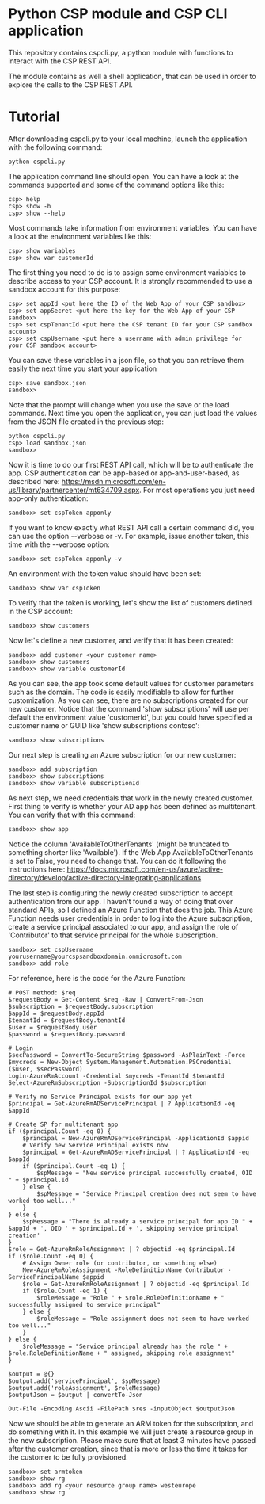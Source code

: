 # Python CSP module and CSP CLI application

This repository contains cspcli.py, a python module with functions to interact with the CSP REST API.

The module contains as well a shell application, that can be used in order to explore the calls to the CSP REST API.

# Tutorial

After downloading cspcli.py to your local machine, launch the application with the following command:

```
python cspcli.py
```

The application command line should open. You can have a look at the commands supported and some of the command options like this:

```
csp> help
csp> show -h
csp> show --help
```

Most commands take information from environment variables. You can have a look at the environment variables like this:

```
csp> show variables
csp> show var customerId
```

The first thing you need to do is to assign some environment variables to describe access to your CSP account. It is strongly recommended to use a sandbox account for this purpose:

```
csp> set appId <put here the ID of the Web App of your CSP sandbox>
csp> set appSecret <put here the key for the Web App of your CSP sandbox>
csp> set cspTenantId <put here the CSP tenant ID for your CSP sandbox account>
csp> set cspUsername <put here a username with admin privilege for your CSP sandbox account>
```

You can save these variables in a json file, so that you can retrieve them easily the next time you start your application
```
csp> save sandbox.json
sandbox>
```

Note that the prompt will change when you use the save or the load commands. Next time you open the application, you can just load the values from the JSON file created in the previous step:

```
python cspcli.py
csp> load sandbox.json
sandbox>
```

Now it is time to do our first REST API call, which will be to authenticate the app. CSP authentication can be app-based or app-and-user-based, as described here: https://msdn.microsoft.com/en-us/library/partnercenter/mt634709.aspx. For most operations you just need app-only authentication:

```
sandbox> set cspToken apponly
```

If you want to know exactly what REST API call a certain command did, you can use the option --verbose or -v. For example, issue another token, this time with the --verbose option:

```
sandbox> set cspToken apponly -v
```

An environment with the token value should have been set:

```
sandbox> show var cspToken
```

To verify that the token is working, let's show the list of customers defined in the CSP account:

```
sandbox> show customers
```

Now let's define a new customer, and verify that it has been created:

```
sandbox> add customer <your customer name>
sandbox> show customers
sandbox> show variable customerId
```

As you can see, the app took some default values for customer parameters such as the domain. The code is easily modifiable to allow for further customization. As you can see, there are no subscriptions created for our new customer. Notice that the command 'show subscriptions' will use per default the environment value 'customerId', but you could have specified a customer name or GUID like 'show subscriptions contoso': 

```
sandbox> show subscriptions
```

Our next step is creating an Azure subscription for our new customer:

```
sandbox> add subscription
sandbox> show subscriptions
sandbox> show variable subscriptionId
```

As next step, we need credentials that work in the newly created customer. First thing to verify is whether your AD app has been defined as multitenant. You can verify that with this command:

```
sandbox> show app
```

Notice the column 'AvailableToOtherTenants' (might be truncated to something shorter like 'Available'). If the Web App AvailableToOtherTenants is set to False, you need to change that. You can do it following the instructions here: https://docs.microsoft.com/en-us/azure/active-directory/develop/active-directory-integrating-applications

The last step is configuring the newly created subscription to accept authentication from our app. I haven't found a way of doing that over standard APIs, so I defined an Azure Function that does the job. This Azure Function needs user credentials in order to log into the Azure subscription, create a service principal associated to our app, and assign the role of 'Contributor' to that service principal for the whole subscription. 

```
sandbox> set cspUsername yourusername@yourcspsandboxdomain.onmicrosoft.com
sandbox> add role
```


For reference, here is the code for the Azure Function:

```
# POST method: $req
$requestBody = Get-Content $req -Raw | ConvertFrom-Json
$subscription = $requestBody.subscription
$appId = $requestBody.appId
$tenantId = $requestBody.tenantId
$user = $requestBody.user
$password = $requestBody.password

# Login
$secPassword = ConvertTo-SecureString $password -AsPlainText -Force
$mycreds = New-Object System.Management.Automation.PSCredential ($user, $secPassword)
Login-AzureRmAccount -Credential $mycreds -TenantId $tenantId
Select-AzureRmSubscription -SubscriptionId $subscription

# Verify no Service Principal exists for our app yet
$principal = Get-AzureRmADServicePrincipal | ? ApplicationId -eq $appId

# Create SP for multitenant app
if ($principal.Count -eq 0) {
    $principal = New-AzureRmADServicePrincipal -ApplicationId $appid
    # Verify new Service Principal exists now
    $principal = Get-AzureRmADServicePrincipal | ? ApplicationId -eq $appId
    if ($principal.Count -eq 1) {
        $spMessage = "New service principal successfully created, OID " + $principal.Id
    } else {
        $spMessage = "Service Principal creation does not seem to have worked too well..."
    }
} else {
    $spMessage = "There is already a service principal for app ID " + $appId + ', OID ' + $principal.Id + ', skipping service principal creation'
}
$role = Get-AzureRmRoleAssignment | ? objectid -eq $principal.Id
if ($role.Count -eq 0) {
    # Assign Owner role (or contributor, or something else)
    New-AzureRmRoleAssignment -RoleDefinitionName Contributor -ServicePrincipalName $appid
    $role = Get-AzureRmRoleAssignment | ? objectid -eq $principal.Id
    if ($role.Count -eq 1) {
        $roleMessage = "Role " + $role.RoleDefinitionName + " successfully assigned to service principal"
    } else {
        $roleMessage = "Role assignment does not seem to have worked too well..."
    }
} else {
    $roleMessage = "Service principal already has the role " + $role.RoleDefinitionName + " assigned, skipping role assignment"
}

$output = @{}
$output.add('servicePrincipal', $spMessage)
$output.add('roleAssignment', $roleMessage)
$outputJson = $output | convertTo-Json

Out-File -Encoding Ascii -FilePath $res -inputObject $outputJson
```

Now we should be able to generate an ARM token for the subscription, and do something with it. In this example we will just create a resource group in the new subscription. Please make sure that at least 3 minutes have passed after the customer creation, since that is more or less the time it takes for the customer to be fully provisioned.

```
sandbox> set armtoken
sandbox> show rg
sandbox> add rg <your resource group name> westeurope
sandbox> show rg
```
